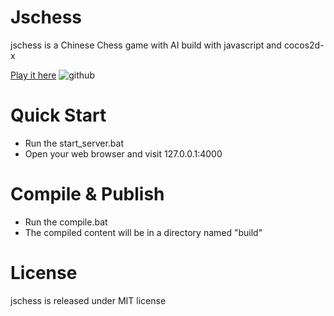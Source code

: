 Jschess
=======
jschess is a Chinese Chess game with AI build with javascript and cocos2d-x 

[Play it here](http://syqking.github.io/jschess)
![github](https://github.com/syqking/jschess/blob/master/src/resources/screenshot.png?raw=true "github") 

Quick Start
=======
* Run the start_server.bat
* Open your web browser and visit 127.0.0.1:4000

Compile & Publish
=======
* Run the compile.bat
* The compiled content will be in a directory named "build"

License
=======
jschess is released under MIT license
